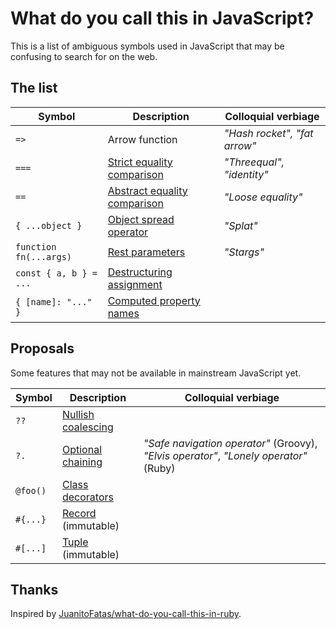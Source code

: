# What do you call this in JavaScript?

This is a list of ambiguous symbols used in JavaScript that may be confusing to search for on the web.

## The list

| Symbol | Description    | Colloquial verbiage |
| ------ | -------------- | ------------------- |
| `=>`   | Arrow function | _"Hash rocket", "fat arrow"_ |
| `===`   | [Strict equality comparison](https://developer.mozilla.org/en-US/docs/Web/JavaScript/Equality_comparisons_and_sameness) | _"Threequal", "identity"_ |
| `==`   | [Abstract equality comparison](https://developer.mozilla.org/en-US/docs/Web/JavaScript/Equality_comparisons_and_sameness) | _"Loose equality"_ |
| `{ ...object }` | [Object spread operator](https://redux.js.org/recipes/using-object-spread-operator) | _"Splat"_ |
| `function fn(...args)` | [Rest parameters](https://developer.mozilla.org/en-US/docs/Web/JavaScript/Reference/Functions/rest_parameters) | _"Stargs"_ |
| `const { a, b } = ...` | [Destructuring assignment](https://developer.mozilla.org/en-US/docs/Web/JavaScript/Reference/Operators/Destructuring_assignment) | |
| `{ [name]: "..." }` | [Computed property names](https://developer.mozilla.org/en-US/docs/Web/JavaScript/Reference/Operators/Object_initializer#Computed_property_names) | |

## Proposals

Some features that may not be available in mainstream JavaScript yet.

| Symbol | Description    | Colloquial verbiage |
| ------ | -------------- | ------------------- |
| `??` | [Nullish coalescing](https://github.com/tc39/proposal-nullish-coalescing) | |
| `?.` | [Optional chaining](https://github.com/tc39/proposal-optional-chaining) | _"Safe navigation operator"_ (Groovy), _"Elvis operator"_, _"Lonely operator"_ (Ruby) |
| `@foo()` | [Class decorators](https://github.com/tc39/proposal-decorators) | | 
| `#{...}` | [Record](https://github.com/tc39/proposal-record-tuple) (immutable) | |
| `#[...]` | [Tuple](https://github.com/tc39/proposal-record-tuple) (immutable) ||

## Thanks

Inspired by [JuanitoFatas/what-do-you-call-this-in-ruby](https://github.com/JuanitoFatas/what-do-you-call-this-in-ruby).
